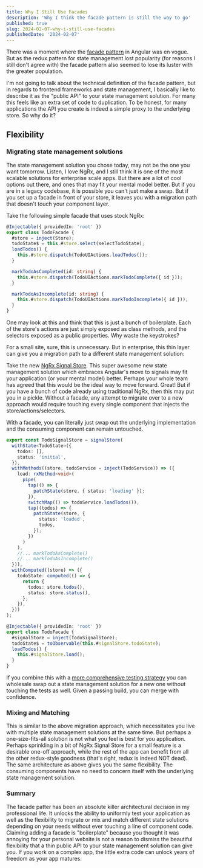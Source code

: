 ```yaml
---
title: Why I Still Use Facades
description: 'Why I think the facade pattern is still the way to go'
published: true
slug: 2024-02-07-why-i-still-use-facades
publishedDate: '2024-02-07'
---
```


There was a moment where the [facade pattern](https://en.wikipedia.org/wiki/Facade_pattern) in Angular was en vogue. But as the redux pattern for state management lost popularity (for reasons I still don't agree with) the facade pattern also seemed to lose its luster with the greater population.

I'm not going to talk about the technical definition of the facade pattern, but in regards to frontend frameworks and state management, I basically like to describe it as the "public API" to your state management solution. For many this feels like an extra set of code to duplication. To be honest, for many applications the API you create is indeed a simple proxy to the underlying store. So why do it?

## Flexibility

### Migrating state management solutions

The state management solution you chose today, may not be the one you want tomorrow. Listen, I love NgRx, and I still think it is one of the most scalable solutions for enterprise scale apps. But there are a lot of cool options out there, and ones that may fit your mental model better. But if you are in a legacy codebase, it is possible you can't just make a swap. But if you set up a facade in front of your store, it leaves you with a migration path that doesn't touch your component layer.

Take the following simple facade that uses stock NgRx:

```typescript
@Injectable({ providedIn: 'root' })
export class TodoFacade {
  #store = inject(Store);
  todoState$ = this.#store.select(selectTodoState);
  loadTodos() {
    this.#store.dispatch(TodoUIActions.loadTodos());
  }

  markTodoAsCompleted(id: string) {
    this.#store.dispatch(TodoUIActions.markTodoComplete({ id }));
  }

  markTodoAsIncomplete(id: string) {
    this.#store.dispatch(TodoUIActions.markTodoIncomplete({ id }));
  }
}
```

One may look at this and think that this is just a bunch of boilerplate. Each of the store's actions are just simply exposed as class methods, and the selectors exposed as a public properties. Why waste the keystrokes?

For a small site, sure, this is unnecessary. But in enterprise, this thin layer can give you a migration path to a different state management solution:

Take the new [NgRx Signal Store](https://ngrx.io/guide/signals). This super awesome new state management solution which embraces Angular's move to signals may fit your application (or your mental model) better. Perhaps your whole team has agreed that this would be the ideal way to move forward. Great! But if you have a bunch of code already using traditional NgRx, then this may put you in a pickle. Without a facade, any attempt to migrate over to a new approach would require touching every single component that injects the store/actions/selectors.

With a facade, you can literally just swap out the underlying implementation and the consuming component can remain untouched.

```typescript
export const TodoSignalStore = signalStore(
  withState<TodoState>({
    todos: [],
    status: 'initial',
  }),
  withMethods((store, todoService = inject(TodoService)) => ({
    load: rxMethod<void>(
      pipe(
        tap(() => {
          patchState(store, { status: 'loading' });
        }),
        switchMap(() => todoService.loadTodos()),
        tap((todos) => {
          patchState(store, {
            status: 'loaded',
            todos,
          });
        })
      )
    ),
    //... markTodoAsComplete()
    //... markTodoAsIncomplete()
  })),
  withComputed((store) => ({
    todoState: computed(() => {
      return {
        todos: store.todos(),
        status: store.status(),
      };
    }),
  }))
);

@Injectable({ providedIn: 'root' })
export class TodoFacade {
  #signalStore = inject(TodoSignalStore);
  todoState$ = toObservable(this.#signalStore.todoState);
  loadTodos() {
    this.#signalStore.load();
  }
}
```

If you combine this with a [more comprehensive testing strategy](https://www.justinrassier.com/blog/posts/2024-01-17-stop-unit-testing-your-ngrx-store) you can wholesale swap out a state management solution for a new one without touching the tests as well. Given a passing build, you can merge with confidence.

### Mixing and Matching

This is similar to the above migration approach, which necessitates you live with multiple state management solutions at the same time. But perhaps a one-size-fits-all solution is not what you feel is best for you application. Perhaps sprinkling in a bit of NgRx Signal Store for a small feature is a desirable one-off approach, while the rest of the app can benefit from all the other redux-style goodness (that's right, redux is indeed NOT dead). The same architecture as above gives you the same flexibility. The consuming components have no need to concern itself with the underlying state management solution.

### Summary

The facade patter has been an absolute killer architectural decision in my professional life. It unlocks the ability to uniformly test your application as well as the flexibility to migrate or mix and match different state solutions depending on your needs without ever touching a line of component code. Claiming adding a facade is "boilerplate" because you thought it was annoying for your personal website is not a reason to dismiss the beautiful flexibility that a thin public API to your state management solution can give you. If you work on a complex app, the little extra code can unlock years of freedom as your app matures.
